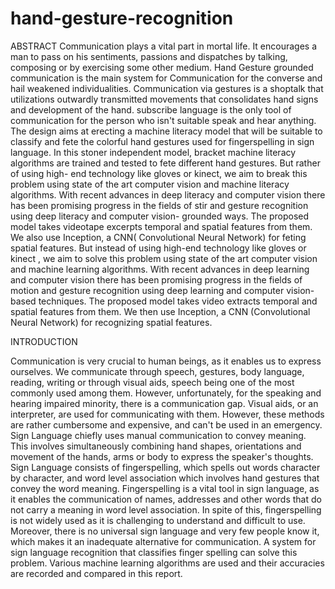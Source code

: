 # hand-gesture-recognition
ABSTRACT 
Communication plays a vital part in mortal life. It encourages a man to pass on 
his sentiments, passions and dispatches by talking, composing or by exercising 
some other medium. Hand Gesture grounded communication is the main 
system for Communication for the converse and hail weakened individualities. 
Communication via gestures is a shoptalk that utilizations outwardly 
transmitted movements that consolidates hand signs and development of the 
hand. subscribe language is the only tool of communication for the person who 
isn't suitable speak and hear anything. The design aims at erecting a machine 
literacy model that will be suitable to classify and fete the colorful hand 
gestures used for fingerspelling in sign language. In this stoner independent 
model, bracket machine literacy algorithms are trained and tested to fete 
different hand gestures. But rather of using high- end technology like gloves or 
kinect, we aim to break this problem using state of the art computer vision and 
machine literacy algorithms. With recent advances in deep literacy and 
computer vision there has been promising progress in the fields of stir and 
gesture recognition using deep literacy and computer vision- grounded ways. 
The proposed model takes videotape excerpts temporal and spatial features 
from them. We also use Inception, a CNN( Convolutional Neural Network) for 
feting spatial features. But instead of using high-end technology like gloves or 
kinect , we aim to solve this problem using state of the art computer vision and 
machine learning algorithms. With recent advances in deep learning and 
computer vision there has been promising progress in the fields of motion and 
gesture recognition using deep learning and computer vision-based techniques. 
The proposed model takes video extracts temporal and spatial features from 
them. We then use Inception, a CNN (Convolutional Neural Network) for 
recognizing spatial features.

INTRODUCTION

Communication is very crucial to human beings, as it 
enables us to express ourselves. We communicate through 
speech, gestures, body language, reading, writing or through 
visual aids, speech being one of the most commonly used 
among them. However, unfortunately, for the speaking and 
hearing impaired minority, there is a communication gap. 
Visual aids, or an interpreter, are used for communicating with 
them. However, these methods are rather cumbersome and 
expensive, and can't be used in an emergency. Sign Language 
chiefly uses manual communication to convey meaning. This 
involves simultaneously combining hand shapes, orientations 
and movement of the hands, arms or body to express the 
speaker's thoughts. 
 Sign Language consists of fingerspelling, which spells out 
words character by character, and word level association which 
involves hand gestures that convey the word meaning. 
Fingerspelling is a vital tool in sign language, as it enables the 
communication of names, addresses and other words that do 
not carry a meaning in word level association. In spite of this, 
fingerspelling is not widely used as it is challenging to 
understand and difficult to use. Moreover, there is no universal 
sign language and very few people know it, which makes it an 
inadequate alternative for communication. 
 A system for sign language recognition that classifies 
finger spelling can solve this problem. Various machine 
learning algorithms are used and their accuracies are recorded 
and compared in this report. 
